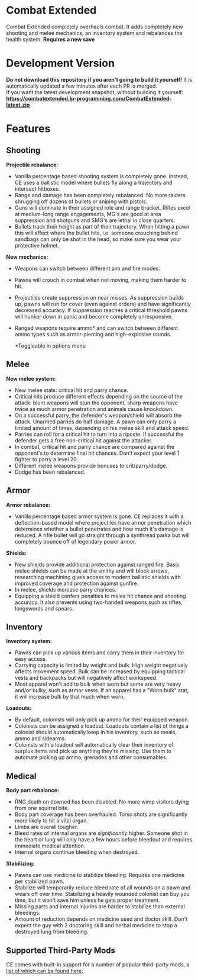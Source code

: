 # Combat Extended
Combat Extended completely overhauls combat. It adds completely new shooting and melee mechanics, an inventory system and rebalances the health system. **Requires a new save**

# Development Version
**Do not download this repository if you aren't going to build it yourself!**
It is automatically updated a few minutes after each PR is merged.  
If you want the latest development snapshot, without building it yourself:  **https://combatextended.lp-programming.com/CombatExtended-latest.zip**

# Features
## Shooting
**Projectile rebalance:**
- Vanilla percentage based shooting system is completely gone. Instead, CE uses a ballistic model where bullets fly along a trajectory and intersect hitboxes.
- Range and damage has been completely rebalanced. No more raiders shrugging off dozens of bullets or sniping with pistols.
- Guns will dominate in their assigned role and range bracket. Rifles excel at medium-long range engagements, MG's are good at area suppression and shotguns and SMG's are lethal in close quarters.
- Bullets track their height as part of their trajectory. When hitting a pawn this will affect where the bullet hits, i.e. someone crouching behind sandbags can only be shot in the head, so make sure you wear your protective helmet.

**New mechanics:**
- Weapons can switch between different aim and fire modes.
- Pawns will crouch in combat when not moving, making them harder to hit.
- Projectiles create suppression on near misses. As suppression builds up, pawns will run for cover (even against orders) and have significantly decreased accuracy. If suppression reaches a critical threshold pawns will hunker down in panic and become completely unresponsive.
- Ranged weapons require ammo* and can switch between different ammo types such as armor-piercing and high-explosive rounds.

  *Toggleable in options menu
## Melee
**New melee system:**
- New melee stats: critical hit and parry chance.
- Critical hits produce different effects depending on the source of the attack: blunt weapons will stun the opponent, sharp weapons have twice as much armor penetration and animals cause knockdown.
- On a successful parry, the defender's weapon/shield will absorb the attack. Unarmed parries do half damage. A pawn can only parry a limited amount of times, depending on his melee skill and attack speed.
- Parries can roll for a critical hit to turn into a riposte. If successful the defender gets a free non-critical hit against the attacker.
- In combat, critical hit and parry chance are compared against the opponent's to determine final hit chances. Don't expect your level 1 fighter to parry a level 20.
- Different melee weapons provide bonuses to crit/parry/dodge.
- Dodge has been rebalanced.
## Armor
**Armor rebalance:**
- Vanilla percentage based armor system is gone. CE replaces it with a deflection-based model where projectiles have armor penetration which determines whether a bullet penetrates and how much it's damage is reduced. A rifle bullet will go straight through a synthread parka but will completely bounce off of legendary power armor.

**Shields:**
- New shields provide additional protection against ranged fire. Basic melee shields can be made at the smithy and will block arrows, researching machining gives access to modern ballistic shields with improved coverage and protection against gunfire.
- In melee, shields increase parry chances.
- Equipping a shield confers penalties to melee hit chance and shooting accuracy. It also prevents using two-handed weapons such as rifles, longswords and spears.
## Inventory
**Inventory system:**
- Pawns can pick up various items and carry them in their inventory for easy access.
- Carrying capacity is limited by weight and bulk. High weight negatively affects movement speed. Bulk can be increased by equipping tactical vests and backpacks but will negatively affect workspeed.
- Most apparel won't add to bulk when worn but some are very heavy and/or bulky, such as armor vests. If an apparel has a "Worn bulk" stat, it will increase bulk by that much when worn.

**Loadouts:**
- By default, colonists will only pick up ammo for their equipped weapon.
- Colonists can be assigned a loadout. Loadouts contain a list of things a colonist should automatically keep in his inventory, such as meals, ammo and sidearms.
- Colonists with a loadout will automatically clear their inventory of surplus items and pick up anything they're missing. Use them to automate picking up ammo, grenades and other consumables.
## Medical
**Body part rebalance:**
- RNG death on downed has been disabled. No more wimp visitors dying from one squirrel bite.
- Body part coverage has been overhauled. Torso shots are significantly more likely to hit a vital organ.
- Limbs are overall tougher.
- Bleed rates of internal organs are *significantly* higher. Someone shot in the heart or lung will only have a few hours before bleedout and requires immediate medical attention.
- Internal organs continue bleeding when destroyed.

**Stabilizing:**
- Pawns can use medicine to stabilize bleeding. Requires one medicine per stabilized pawn.
- Stabilize will temporarily reduce bleed rate of all wounds on a pawn and wears off over time. Stabilizing a heavily wounded colonist can buy you time, but it won't save him unless he gets proper treatment.
- Missing parts and internal injuries are harder to stabilize than external bleedings.
- Amount of reduction depends on medicine used and doctor skill. Don't expect the guy with 2 doctoring skill and herbal medicine to stop a destroyed lung from bleeding.


## Supported Third-Party Mods
CE comes with built-in support for a number of popular third-party mods, a [list of which can be found here](SupportedThirdPartyMods.md).


